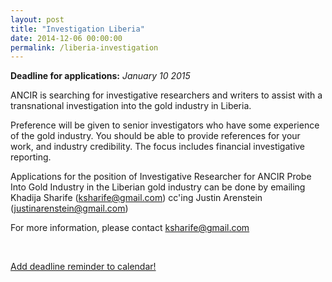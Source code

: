 ```yaml
---
layout: post
title: "Investigation Liberia"
date: 2014-12-06 00:00:00
permalink: /liberia-investigation
---
```


**Deadline for applications:** *January 10 2015*

ANCIR is searching for investigative researchers and writers to assist with a transnational investigation into the gold industry in Liberia.

Preference will be given to senior investigators who have some experience of the gold industry. You should be able to provide references for your work, and industry credibility. The focus includes financial investigative reporting. 

Applications for the position of Investigative Researcher for ANCIR Probe Into Gold Industry in the Liberian gold industry can be done by emailing Khadija Sharife (ksharife@gmail.com) cc'ing Justin Arenstein (justinarenstein@gmail.com)

For more information, please contact [ksharife@gmail.com](mailto:ksharife@gmail.com)

<br/>

<div class="row">
  <div class="col-md-6 col-md-offset-3">
    <p class="text-center">
      <a href="http://ate.so/?BB1FryT" target="_blank" class="btn btn-lg btn-block btn-default">
        <i class="glyphicon glyphicon-calendar"></i> Add deadline reminder to calendar!
      </a>
    </p>
  </div>
</div>

<br/>
